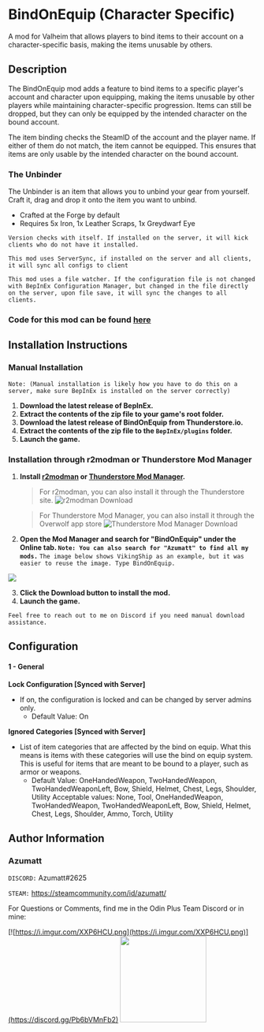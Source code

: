 # BindOnEquip (Character Specific)

A mod for Valheim that allows players to bind items to their account on a character-specific basis, making the items
unusable by others.

## Description

The BindOnEquip mod adds a feature to bind items to a specific player's account and character upon equipping, making the
items unusable by other players while maintaining character-specific progression. Items can still be dropped, but they
can only be equipped by the intended character on the bound account.

The item binding checks the SteamID of the account and the player name. If either of them do not match, the item cannot
be equipped. This ensures that items are only usable by the intended character on the bound account.


### The Unbinder

The Unbinder is an item that allows you to unbind your gear from yourself. Craft it, drag and drop it onto the item you want to unbind.
- Crafted at the Forge by default
- Requires 5x Iron, 1x Leather Scraps, 1x Greydwarf Eye


`Version checks with itself. If installed on the server, it will kick clients who do not have it installed.`

`This mod uses ServerSync, if installed on the server and all clients, it will sync all configs to client`

`This mod uses a file watcher. If the configuration file is not changed with BepInEx Configuration Manager, but changed in the file directly on the server, upon file save, it will sync the changes to all clients.`

### Code for this mod can be found [here](https://github.com/AzumattDev/BindOnEquip)


## Installation Instructions

### Manual Installation

`Note: (Manual installation is likely how you have to do this on a server, make sure BepInEx is installed on the server correctly)`

1. **Download the latest release of BepInEx.**
2. **Extract the contents of the zip file to your game's root folder.**
3. **Download the latest release of BindOnEquip from Thunderstore.io.**
4. **Extract the contents of the zip file to the `BepInEx/plugins` folder.**
5. **Launch the game.**

### Installation through r2modman or Thunderstore Mod Manager

1. **Install [r2modman](https://valheim.thunderstore.io/package/ebkr/r2modman/)
   or [Thunderstore Mod Manager](https://www.overwolf.com/app/Thunderstore-Thunderstore_Mod_Manager).**

   > For r2modman, you can also install it through the Thunderstore site.
   ![](https://i.imgur.com/s4X4rEs.png "r2modman Download")

   > For Thunderstore Mod Manager, you can also install it through the Overwolf app store
   ![](https://i.imgur.com/HQLZFp4.png "Thunderstore Mod Manager Download")
2. **Open the Mod Manager and search for "BindOnEquip" under the Online
   tab. `Note: You can also search for "Azumatt" to find all my mods.`**
   `The image below shows VikingShip as an example, but it was easier to reuse the image. Type BindOnEquip.`

![](https://i.imgur.com/5CR5XKu.png)

3. **Click the Download button to install the mod.**
4. **Launch the game.**

`Feel free to reach out to me on Discord if you need manual download assistance.`

## Configuration

#### 1 - General

**Lock Configuration [Synced with Server]**

* If on, the configuration is locked and can be changed by server admins only.
    * Default Value: On

**Ignored Categories [Synced with Server]**

* List of item categories that are affected by the bind on equip. What this means is items with these categories will
  use the bind on equip system. This is useful for items that are meant to be bound to a player, such as armor or
  weapons.
    * Default Value: OneHandedWeapon, TwoHandedWeapon, TwoHandedWeaponLeft, Bow, Shield, Helmet, Chest, Legs, Shoulder, Utility
      Acceptable values: None, Tool, OneHandedWeapon, TwoHandedWeapon, TwoHandedWeaponLeft, Bow, Shield, Helmet, Chest, Legs, Shoulder, Ammo, Torch, Utility

## Author Information

### Azumatt

`DISCORD:` Azumatt#2625

`STEAM:` https://steamcommunity.com/id/azumatt/

For Questions or Comments, find me in the Odin Plus Team Discord or in mine:

[![https://i.imgur.com/XXP6HCU.png](https://i.imgur.com/XXP6HCU.png)](https://discord.gg/Pb6bVMnFb2)
<a href="https://discord.gg/pdHgy6Bsng"><img src="https://i.imgur.com/Xlcbmm9.png" href="https://discord.gg/pdHgy6Bsng" width="175" height="175"></a>
